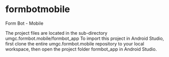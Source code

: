 # formbotmobile
Form Bot - Mobile


The project files are located in the sub-directory umgc.formbot.mobile/formbot_app
To import this project in Android Studio, first clone the entire umgc.formbot.mobile repository to your local workspace, then open the project folder formbot_app in Android Studio.